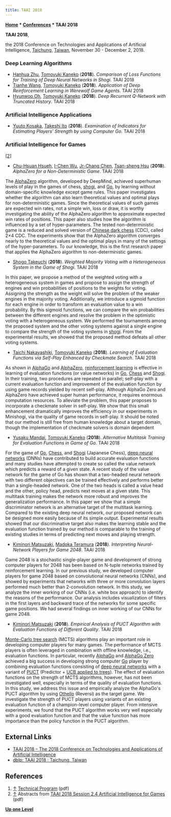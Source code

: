 ```yaml
---
title: TAAI 2018
---
```

**[Home](Home "Home") \* [Conferences](Conferences "Conferences") \* TAAI 2018**


**TAAI 2018**,  

the 2018 Conference on Technologies and Applications of Artificial Intelligence, [Taichung](https://en.wikipedia.org/wiki/Taichung), [Taiwan](https://en.wikipedia.org/wiki/Taiwan), November 30 - December 2, 2018.



### Deep Learning Algorithms


* [Hanhua Zhu](index.php?title=Hanhua_Zhu&action=edit&redlink=1 "Hanhua Zhu (page does not exist)"), [Tomoyuki Kaneko](Tomoyuki_Kaneko "Tomoyuki Kaneko") (**2018**). *Comparison of Loss Functions for Training of Deep Neural Networks in Shogi*. TAAI 2018
* [Tianhe Wang](index.php?title=Tianhe_Wang&action=edit&redlink=1 "Tianhe Wang (page does not exist)"), [Tomoyuki Kaneko](Tomoyuki_Kaneko "Tomoyuki Kaneko") (**2018**). *Application of Deep Reinforcement Learning in Werewolf Game Agents*. TAAI 2018
* [Hyunwoo Oh](index.php?title=Hyunwoo_Oh&action=edit&redlink=1 "Hyunwoo Oh (page does not exist)"), [Tomoyuki Kaneko](Tomoyuki_Kaneko "Tomoyuki Kaneko") (**2018**). *Deep Recurrent Q-Network with Truncated History*. TAAI 2018


### Artificial Intelligence Applications


* [Yuuto Kosaka](index.php?title=Yuuto_Kosaka&action=edit&redlink=1 "Yuuto Kosaka (page does not exist)"), [Takeshi Ito](Takeshi_Ito "Takeshi Ito") (**2018**). *Examination of Indicators for Estimating Players’ Strength by using Computer Go*. TAAI 2018


### Artificial Intelligence for Games


<a id="cite-note-2" href="#cite-ref-2">[2]</a>



* [Chu-Hsuan Hsueh](Chu-Hsuan_Hsueh "Chu-Hsuan Hsueh"), [I-Chen Wu](I-Chen_Wu "I-Chen Wu"), [Jr-Chang Chen](Jr-Chang_Chen "Jr-Chang Chen"), [Tsan-sheng Hsu](Tsan-sheng_Hsu "Tsan-sheng Hsu") (**2018**). *AlphaZero for a Non-Deterministic Game*. TAAI 2018


 The [AlphaZero](AlphaZero "AlphaZero") algorithm, developed by DeepMind, achieved superhuman levels of play in the games of chess, [shogi](Shogi "Shogi"), and [Go](Go "Go"), by learning without domain-specific knowledge except game rules. This paper investigates whether the algorithm can also learn theoretical values and optimal plays for non-deterministic games. Since the theoretical values of such games are expected win rates, not a simple win, loss or draw, it is worthy investigating the ability of the AlphaZero algorithm to approximate expected win rates of positions. This paper also studies how the algorithm is influenced by a set of hyper-parameters. The tested non-deterministic game is a reduced and solved version of [Chinese dark chess](Chinese_Dark_Chess "Chinese Dark Chess") (CDC), called 2×4 CDC. The experiments show that the AlphaZero algorithm converges nearly to the theoretical values and the optimal plays in many of the settings of the hyper-parameters. To our knowledge, this is the first research paper that applies the AlphaZero algorithm to non-deterministic games.
* [Shogo Takeuchi](Shogo_Takeuchi "Shogo Takeuchi") (**2018**). *Weighted Majority Voting with a Heterogeneous System in the Game of Shogi*. TAAI 2018


 In this paper, we propose a method of the weighted voting with a heterogeneous system in games and propose to assign the strength of engines and win probabilities of positions to the weights for voting. Assigning the strength as the weight will solve the problem of the weaker engines in the majority voting. Additionally, we introduce a sigmoid function for each engine in order to transform an evaluation value to a win probability. By this sigmoid functions, we can compare the win probabilities between the different engines and resolve the problem in the optimistic voting with a heterogeneous system. We performed the tournaments among the proposed system and the other voting systems against a single engine to compare the strength of the voting systems in [shogi](Shogi "Shogi"). From the experimental results, we showed that the proposed method defeats all other voting systems.
* [Taichi Nakayashiki](index.php?title=Taichi_Nakayashiki&action=edit&redlink=1 "Taichi Nakayashiki (page does not exist)"), [Tomoyuki Kaneko](Tomoyuki_Kaneko "Tomoyuki Kaneko") (**2018**). *Learning of Evaluation Functions via Self-Play Enhanced by Checkmate Search*. TAAI 2018


 As shown in [AlphaGo](index.php?title=AlphaGo&action=edit&redlink=1 "AlphaGo (page does not exist)") and [AlphaZero](AlphaZero "AlphaZero"), [reinforcement learning](Reinforcement_Learning "Reinforcement Learning") is effective in learning of evaluation functions (or value networks) in [Go](Go "Go"), [Chess](Chess "Chess") and [Shogi](Shogi "Shogi"). In their training, two procedures are repeated in parallel; self-play with a current evaluation function and improvement of the evaluation function by using game records yielded by recent self-play. Although AlphaGo Zero and AlphaZero have achieved super human performance, it requires enormous computation resources. To alleviate the problem, this paper proposes to incorporate a checkmate solver in self-play. We show that this small enhancement dramatically improves the efficiency in our experiments in Minishogi, via the quality of game records in self-play. It should be noted that our method is still free from human knowledge about a target domain, though the implementation of checkmate solvers is domain dependent
* [Yusaku Mandai](index.php?title=Yusaku_Mandai&action=edit&redlink=1 "Yusaku Mandai (page does not exist)"), [Tomoyuki Kaneko](Tomoyuki_Kaneko "Tomoyuki Kaneko") (**2018**). *Alternative Multitask Training for Evaluation Functions in Game of Go*. TAAI 2018


 For the game of [Go](Go "Go"), [Chess](Chess "Chess"), and [Shogi](Shogi "Shogi") (Japanese Chess), [deep neural networks](Deep_Learning "Deep Learning") (DNNs) have contributed to build accurate evaluation functions and many studies have attempted to create so called the value network which predicts a reward of a given state. A recent study of the value network for the game of Go has shown that a two-headed neural network with two different objectives can be trained effectively and performs better than a single-headed network. One of the two heads is called a value head and the other, policy head, predicts next moves at a given state. This multitask training makes the network more robust and improves the generalization performance. In this paper we show that a simple discriminator network is an alternative target of the multitask learning. Compared to the existing deep neural network, our proposed network can be designed more easily because of its simple output. Experimental results showed that our discriminative target also makes the learning stable and the evaluation function trained by our method is comparable to the training of existing studies in terms of predicting next moves and playing strength.
* [Kiminori Matsuzaki](index.php?title=Kiminori_Matsuzaki&action=edit&redlink=1 "Kiminori Matsuzaki (page does not exist)"), [Madoka Teramura](index.php?title=Madoka_Teramura&action=edit&redlink=1 "Madoka Teramura (page does not exist)") (**2018**). *Interpreting Neural-Network Players for Game 2048*. TAAI 2018


 Game 2048 is a stochastic single-player game and development of strong computer players for 2048 has been based on N-tuple networks trained by reinforcement learning. In our previous study, we developed computer players for game 2048 based on convolutional neural networks (CNNs), and showed by experiments that networks with three or more convolution layers performed much better than 2-convolution network. In this study, we analyze the inner working of our CNNs (i.e. white box approach) to identify the reasons of the performance. Our analysis includes visualization of filters in the first layers and backward trace of the networks for some specific game positions. We had several findings on inner working of our CNNs for game 2048.
* [Kiminori Matsuzaki](index.php?title=Kiminori_Matsuzaki&action=edit&redlink=1 "Kiminori Matsuzaki (page does not exist)") (**2018**). *Empirical Analysis of PUCT Algorithm with Evaluation Functions of Different Quality*. TAAI 2018


 [Monte-Carlo tree search](Monte-Carlo_Tree_Search "Monte-Carlo Tree Search") (MCTS) algorithms play an important role in developing computer players for many games. The performance of MCTS players is often leveraged in combination with offline knowledge, i.e., evaluation functions. In particular, recently [AlphaGo](index.php?title=AlphaGo&action=edit&redlink=1 "AlphaGo (page does not exist)") and [AlphaGo Zero](index.php?title=AlphaGo_Zero&action=edit&redlink=1 "AlphaGo Zero (page does not exist)") achieved a big success in developing strong computer [Go](Go "Go") player by combining evaluation functions consisting of [deep neural networks](Deep_Learning "Deep Learning") with a variant of [PUCT](Christopher_D._Rosin#PUCT "Christopher D. Rosin") (Predictor + [UCB applied to trees](UCT "UCT")). The effect of evaluation functions on the strength of MCTS algorithms, however, has not been investigated well, especially in terms of the quality of evaluation functions. In this study, we address this issue and empirically analyze the AlphaGo's PUCT algorithm by using [Othello](Othello "Othello") (Reversi) as the target game. We investigate the strength of PUCT players using variants of an existing evaluation function of a champion-level computer player. From intensive experiments, we found that the PUCT algorithm works very well especially with a good evaluation function and that the value function has more importance than the policy function in the PUCT algorithm.
## External Links


* [TAAI 2018 – The 2018 Conference on Technologies and Applications of Artificial Intelligence](http://taai2018.asia.edu.tw/)
* [dblp: TAAI 2018 : Taichung, Taiwan](https://dblp.uni-trier.de/db/conf/taai/taai2018.html)


## References


1. <a id="cite-ref-1" href="#cite-note-1">↑</a> [Technical Program](http://taai2018.asia.edu.tw/wp-content/uploads/2018/11/TAAI2018-SessionsInternationalTrack1128.pdf) (pdf)
2. <a id="cite-ref-2" href="#cite-note-2">↑</a> Abstracts from [TAAI 2018 Session 2.4 Artificial Intelligence for Games](http://taai2018.asia.edu.tw/wp-content/uploads/2018/11/Session-2.4-Artificial-Intelligence-for-Games.pdf) (pdf)

**[Up one Level](Conferences "Conferences")**







 

